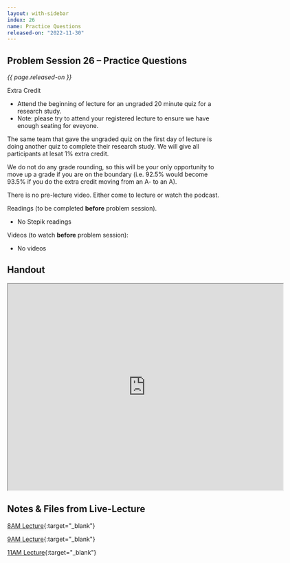 ```yaml
---
layout: with-sidebar
index: 26
name: Practice Questions
released-on: "2022-11-30"
---
```


## Problem Session 26 – Practice Questions

_{{ page.released-on }}_

Extra Credit
- Attend the beginning of lecture for an ungraded 20 minute quiz for a research study.
- Note: please try to attend your registered lecture to ensure we have enough seating for eveyone.

The same team that gave the ungraded quiz on the first day of lecture is doing another quiz
to complete their research study. We will give all participants at lesat 1% extra credit.

We do not do any grade rounding, so this will be your only opportunity to move up a grade
if you are on the boundary (i.e. 92.5% would become 93.5% if you do the extra credit moving 
from an A- to an A).

There is no pre-lecture video. Either come to lecture or watch the podcast.

Readings (to be completed **before** problem session). 
- No Stepik readings

Videos (to watch **before** problem session):
- No videos

## Handout

<iframe src="https://drive.google.com/file/d/1k-AzWx9euvvWJM9p0hTv_FOnLswdfGle/preview" width="640" height="480" allow="autoplay"></iframe>

## Notes & Files from Live-Lecture

[8AM Lecture](https://github.com/ucsd-cse12-f22/ucsd-cse12-f22.github.io/tree/main/_lectures/lecture-26/A00){:target="_blank"}

[9AM Lecture](https://github.com/ucsd-cse12-f22/ucsd-cse12-f22.github.io/tree/main/_lectures/lecture-26/B00){:target="_blank"}

[11AM Lecture](https://github.com/ucsd-cse12-f22/ucsd-cse12-f22.github.io/tree/main/_lectures/lecture-26/C00){:target="_blank"}
